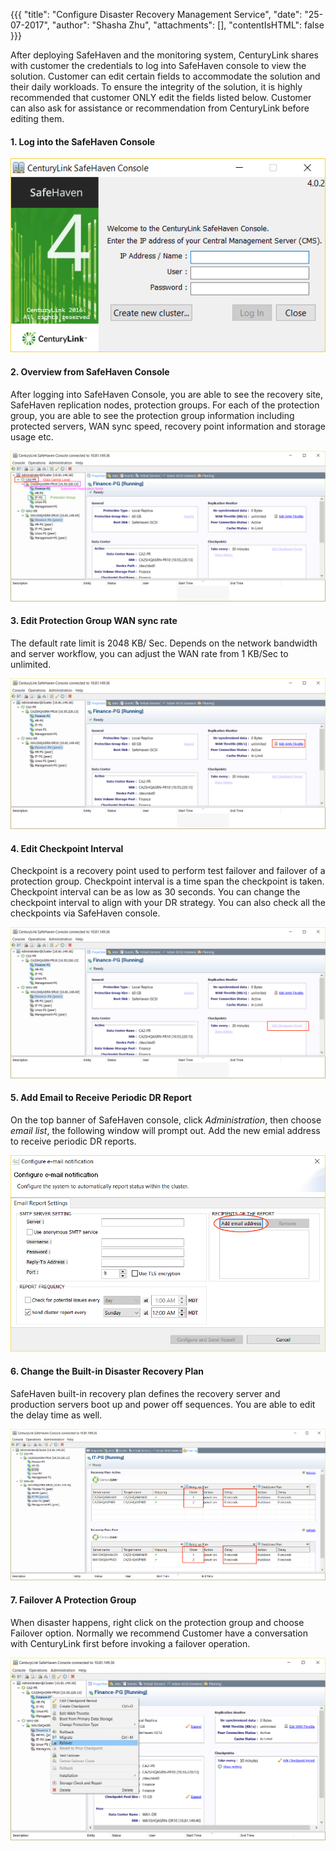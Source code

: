 {{{
  "title": "Configure Disaster Recovery Management Service",
  "date": "25-07-2017",
  "author": "Shasha Zhu",
  "attachments": [],
  "contentIsHTML": false
}}}

After deploying SafeHaven and the monitoring system, CenturyLink shares with customer the credentials to log into SafeHaven console to view the solution. Customer can edit certain fields to accommodate the solution and their daily workloads. To ensure the integrity of the solution, it is highly recommended that customer ONLY edit the fields listed below. Customer can also ask for assistance or recommendation from CenturyLink before editing them. 

#### 1. Log into the SafeHaven Console 

![login](../images/drms-log-in-console.png)

#### 2. Overview from SafeHaven Console 

After logging into SafeHaven Console, you are able to see the recovery site, SafeHaven replication nodes, protection groups. For each of the protection group, you are able to see the protection group information including protected servers, WAN sync speed, recovery point information and storage usage etc. 

![overview](../images/drms-overview.png)

#### 3. Edit Protection Group WAN sync rate

The default rate limit is 2048 KB/ Sec. Depends on the network bandwidth and server workflow, you can adjust the WAN rate from 1 KB/Sec to unlimited.

![editsyncrate](../images/drms-edit-wan-sync-rate.png)

#### 4. Edit Checkpoint Interval 

Checkpoint is a recovery point used to perform test failover and failover of a protection group. Checkpoint interval is a time span the checkpoint is taken. Checkpoint interval can be as low as 30 seconds. You can change the checkpoint interval to align with your DR strategy.  You can also check all the checkpoints via SafeHaven console.

![editcheckpointinterval](../images/drms-checkpoint-interval.png)

#### 5. Add Email to Receive Periodic DR Report 

On the top banner of SafeHaven console, click *Administration*, then choose *email list*, the following window will prompt out. Add the new emial address to receive periodic DR reports.

![editemail](../images/drms-edit-email.png)

#### 6. Change the Built-in Disaster Recovery Plan

SafeHaven built-in recovery plan defines the recovery server and production servers boot up and power off sequences. You are able to edit the delay time as well. 

![changerecoveryplan](../images/drms-recovery-plan.png)

#### 7. Failover A Protection Group

When disaster happens, right click on the protection group and choose Failover option. Normally we recommend Customer have a conversation with CenturyLink first before invoking a failover operation. 

![changerecoveryplan](../images/drms-failover.png)